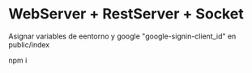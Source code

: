 # WebServer + RestServer + Socket

Asignar variables de eentorno 
y google "google-signin-client_id" en public/index <meta id>

npm i
